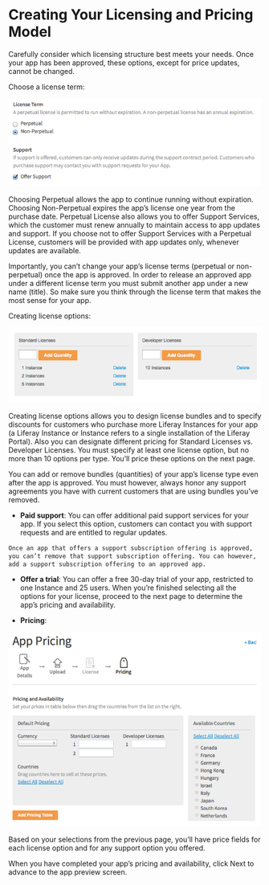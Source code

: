 # Creating Your Licensing and Pricing Model

Carefully consider which licensing structure best meets your needs. Once your app has been approved, these options, except for price updates, cannot be changed.

Choose a license term:

![Choosing license terms for Marketplace apps is easy.](./creating-your-licensing-and-pricing-model/images/01.png)

Choosing Perpetual allows the app to continue running without expiration. Choosing Non-Perpetual expires the app’s license one year from the purchase date. Perpetual License also allows you to offer Support Services, which the customer must renew annually to maintain access to app updates and support. If you choose not to offer Support Services with a Perpetual License, customers will be provided with app updates only, whenever updates are available.

Importantly, you can’t change your app’s license terms (perpetual or non-perpetual) once the app is approved. In order to release an approved app under a different license term you must submit another app under a new name (title). So make sure you think through the license term that makes the most sense for your app.

Creating license options:

![You can create multiple license options for your Marketplace apps.](./creating-your-licensing-and-pricing-model/images/02.png)

Creating license options allows you to design license bundles and to specify discounts for customers who purchase more Liferay Instances for your app (a Liferay Instance or Instance refers to a single installation of the Liferay Portal). Also you can designate different pricing for Standard Licenses vs. Developer Licenses. You must specify at least one license option, but no more than 10 options per type. You’ll price these options on the next page.

You can add or remove bundles (quantities) of your app’s license type even after the app is approved. You must however, always honor any support agreements you have with current customers that are using bundles you’ve removed.

* **Paid support**: You can offer additional paid support services for your app. If you select this option, customers can contact you with support requests and are entitled to regular updates.

```{important}
Once an app that offers a support subscription offering is approved, you can’t remove that support subscription offering. You can however, add a support subscription offering to an approved app.
```

* **Offer a trial**: You can offer a free 30-day trial of your app, restricted to one Instance and 25 users. When you’re finished selecting all the options for your license, proceed to the next page to determine the app’s pricing and availability.

* **Pricing**:

![ Liferay makes it easy to price your app's license types and specify their availability to countries around the world.](./creating-your-licensing-and-pricing-model/images/03.png)

Based on your selections from the previous page, you’ll have price fields for each license option and for any support option you offered.

When you have completed your app’s pricing and availability, click Next to advance to the app preview screen.
